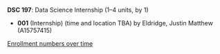 **DSC 197**: Data Science Internship (1–4 units, by 1)

- **001** (Internship) (time and location TBA) by Eldridge, Justin Matthew (A15757415)

[Enrollment numbers over time](./DSC197.tsv)
